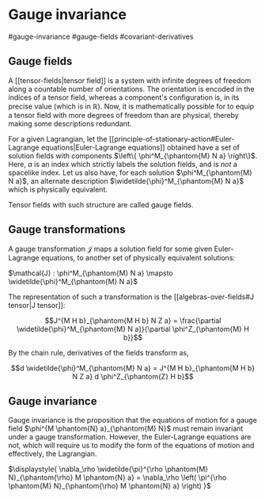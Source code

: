# Gauge invariance
#gauge-invariance #gauge-fields #covariant-derivatives

## Gauge fields
A [[tensor-fields|tensor field]] is a system with infinite degrees of freedom along a countable number of orientations. The orientation is encoded in the indices of a tensor field, whereas a component's configuration is, in its precise value (which is in $\mathbb{R}$). Now, it is mathematically possible for to equip a tensor field with more degrees of freedom than are physical, thereby making some descriptions redundant.

For a given Lagrangian, let the [[principle-of-stationary-action#Euler-Lagrange equations|Euler-Lagrange equations]] obtained have a set of solution fields with components $\left\{ \phi^M_{\phantom{M} N a} \right\}$. Here, $a$ is an index which strictly labels the solution fields, and is *not* a spacelike index. Let us also have, for each solution $\phi^M_{\phantom{M} N a}$, an alternate description $\widetilde{\phi}^M_{\phantom{M} N a}$ which is physically equivalent.

Tensor fields with such structure are called gauge fields.

## Gauge transformations
A gauge transformation $\mathcal{J}$ maps a solution field for some given Euler-Lagrange equations, to another set of physically equivalent solutions:

$\mathcal{J} : \phi^M_{\phantom{M} N a} \mapsto \widetilde{\phi}^M_{\phantom{M} N a}$

The representation of such a transformation is the [[algebras-over-fields#J tensor|J tensor]]:

$$J^{M H b}_{\phantom{M H b} N Z a} = \frac{\partial \widetilde{\phi}^M_{\phantom{M} N a}}{\partial \phi^Z_{\phantom{M} H b}}$$

By the chain rule, derivatives of the fields transform as,

$$d \widetilde{\phi}^M_{\phantom{M} N a} = J^{M H b}_{\phantom{M H b} N Z a} d \phi^Z_{\phantom{Z} H b}$$

## Gauge invariance
Gauge invariance is the proposition that the equations of motion for a gauge field $\phi^{M \phantom{N} a}_{\phantom{M} N}$ must remain invariant under a gauge transformation. However, the Euler-Lagrange equations are not, which will require us to modify the form of the equations of motion and effectively, the Lagrangian.

$\displaystyle{ \nabla_\rho \widetilde{\pi}^{\rho \phantom{M} N}_{\phantom{\rho} M \phantom{N} a} = \nabla_\rho \left( \pi^{\rho \phantom{M} N}_{\phantom{\rho} M \phantom{N} a}  \right) }$


